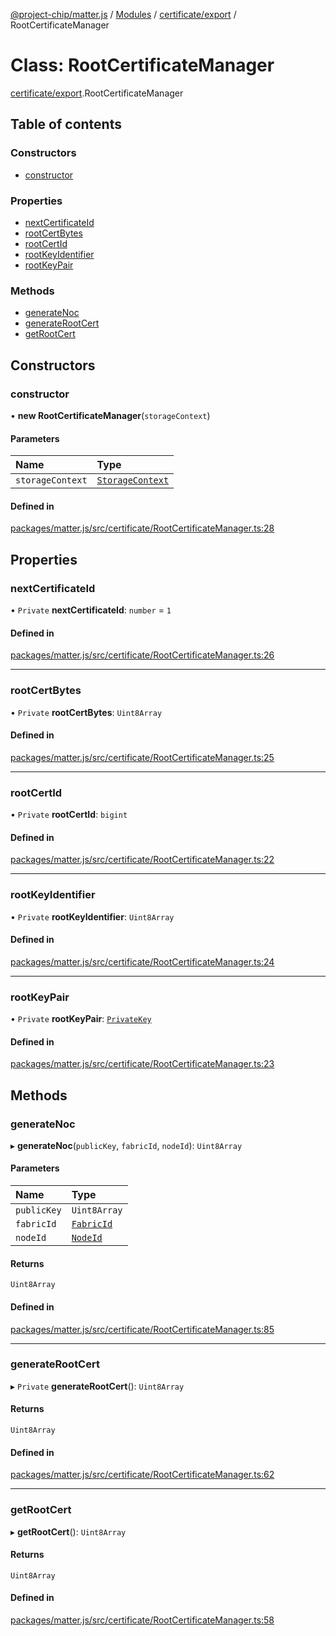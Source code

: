 [@project-chip/matter.js](../README.md) / [Modules](../modules.md) / [certificate/export](../modules/certificate_export.md) / RootCertificateManager

# Class: RootCertificateManager

[certificate/export](../modules/certificate_export.md).RootCertificateManager

## Table of contents

### Constructors

- [constructor](certificate_export.RootCertificateManager.md#constructor)

### Properties

- [nextCertificateId](certificate_export.RootCertificateManager.md#nextcertificateid)
- [rootCertBytes](certificate_export.RootCertificateManager.md#rootcertbytes)
- [rootCertId](certificate_export.RootCertificateManager.md#rootcertid)
- [rootKeyIdentifier](certificate_export.RootCertificateManager.md#rootkeyidentifier)
- [rootKeyPair](certificate_export.RootCertificateManager.md#rootkeypair)

### Methods

- [generateNoc](certificate_export.RootCertificateManager.md#generatenoc)
- [generateRootCert](certificate_export.RootCertificateManager.md#generaterootcert)
- [getRootCert](certificate_export.RootCertificateManager.md#getrootcert)

## Constructors

### constructor

• **new RootCertificateManager**(`storageContext`)

#### Parameters

| Name | Type |
| :------ | :------ |
| `storageContext` | [`StorageContext`](storage_export.StorageContext.md) |

#### Defined in

[packages/matter.js/src/certificate/RootCertificateManager.ts:28](https://github.com/project-chip/matter.js/blob/ac2c2688/packages/matter.js/src/certificate/RootCertificateManager.ts#L28)

## Properties

### nextCertificateId

• `Private` **nextCertificateId**: `number` = `1`

#### Defined in

[packages/matter.js/src/certificate/RootCertificateManager.ts:26](https://github.com/project-chip/matter.js/blob/ac2c2688/packages/matter.js/src/certificate/RootCertificateManager.ts#L26)

___

### rootCertBytes

• `Private` **rootCertBytes**: `Uint8Array`

#### Defined in

[packages/matter.js/src/certificate/RootCertificateManager.ts:25](https://github.com/project-chip/matter.js/blob/ac2c2688/packages/matter.js/src/certificate/RootCertificateManager.ts#L25)

___

### rootCertId

• `Private` **rootCertId**: `bigint`

#### Defined in

[packages/matter.js/src/certificate/RootCertificateManager.ts:22](https://github.com/project-chip/matter.js/blob/ac2c2688/packages/matter.js/src/certificate/RootCertificateManager.ts#L22)

___

### rootKeyIdentifier

• `Private` **rootKeyIdentifier**: `Uint8Array`

#### Defined in

[packages/matter.js/src/certificate/RootCertificateManager.ts:24](https://github.com/project-chip/matter.js/blob/ac2c2688/packages/matter.js/src/certificate/RootCertificateManager.ts#L24)

___

### rootKeyPair

• `Private` **rootKeyPair**: [`PrivateKey`](../modules/crypto_export.md#privatekey)

#### Defined in

[packages/matter.js/src/certificate/RootCertificateManager.ts:23](https://github.com/project-chip/matter.js/blob/ac2c2688/packages/matter.js/src/certificate/RootCertificateManager.ts#L23)

## Methods

### generateNoc

▸ **generateNoc**(`publicKey`, `fabricId`, `nodeId`): `Uint8Array`

#### Parameters

| Name | Type |
| :------ | :------ |
| `publicKey` | `Uint8Array` |
| `fabricId` | [`FabricId`](../modules/datatype_export.md#fabricid) |
| `nodeId` | [`NodeId`](../modules/datatype_export.md#nodeid) |

#### Returns

`Uint8Array`

#### Defined in

[packages/matter.js/src/certificate/RootCertificateManager.ts:85](https://github.com/project-chip/matter.js/blob/ac2c2688/packages/matter.js/src/certificate/RootCertificateManager.ts#L85)

___

### generateRootCert

▸ `Private` **generateRootCert**(): `Uint8Array`

#### Returns

`Uint8Array`

#### Defined in

[packages/matter.js/src/certificate/RootCertificateManager.ts:62](https://github.com/project-chip/matter.js/blob/ac2c2688/packages/matter.js/src/certificate/RootCertificateManager.ts#L62)

___

### getRootCert

▸ **getRootCert**(): `Uint8Array`

#### Returns

`Uint8Array`

#### Defined in

[packages/matter.js/src/certificate/RootCertificateManager.ts:58](https://github.com/project-chip/matter.js/blob/ac2c2688/packages/matter.js/src/certificate/RootCertificateManager.ts#L58)
